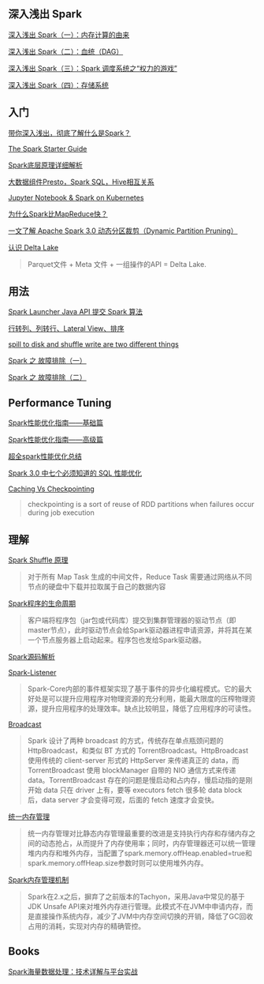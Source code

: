 ## 深入浅出 Spark
[深入浅出 Spark（一）：内存计算的由来](https://www.infoq.cn/article/oPpQzsJIFopeBpzVcbx7)

[深入浅出 Spark（二）：血统（DAG）](https://www.infoq.cn/article/LBzKJPoaFAre5c0cI4ur)

[深入浅出 Spark（三）：Spark 调度系统之“权力的游戏”](https://www.infoq.cn/article/5aOHzQIaXX6NlHriLtSI)

[深入浅出 Spark（四）：存储系统](https://www.infoq.cn/article/civuder65orp1lyods8a)

## 入门

[带你深入浅出，彻底了解什么是Spark？](https://blog.51cto.com/u_15105906/2842768)

[The Spark Starter Guide](https://hadoopsters.com/spark/)

[Spark底层原理详细解析](https://www.cnblogs.com/itlz/p/14343315.html)

[大数据组件Presto，Spark SQL，Hive相互关系](https://blog.csdn.net/yilulvxing/article/details/86220888)

[Jupyter Notebook & Spark on Kubernetes](https://towardsdatascience.com/jupyter-notebook-spark-on-kubernetes-880af7e06351)

[为什么Spark比MapReduce快？](https://www.zhihu.com/question/31930662)

[一文了解 Apache Spark 3.0 动态分区裁剪（Dynamic Partition Pruning）](https://blog.csdn.net/wypblog/article/details/102908685)

[认识 Delta Lake](https://zhuanlan.zhihu.com/p/87744720)
>Parquet文件 + Meta 文件 + 一组操作的API = Delta Lake.

## 用法

[Spark Launcher Java API 提交 Spark 算法](https://xie.infoq.cn/article/3d84053a4e17c468f0b546ef5)

[行转列、列转行、Lateral View、排序](https://www.cnblogs.com/ljhdo/p/14263019.html)

[spill to disk and shuffle write are two different things](https://stackoverflow.com/questions/41661849/spill-to-disk-and-shuffle-write-spark)

[Spark 之 故障排除（一） ](https://juejin.cn/post/6972333997774864420)

[Spark 之 故障排除（二） ](https://juejin.cn/post/6972853997812056100)

## Performance Tuning

[Spark性能优化指南——基础篇](https://tech.meituan.com/2016/04/29/spark-tuning-basic.html)

[Spark性能优化指南——高级篇](https://tech.meituan.com/2016/05/12/spark-tuning-pro.html)

[超全spark性能优化总结](https://zhuanlan.zhihu.com/p/108454557)

[Spark 3.0 中七个必须知道的 SQL 性能优化](http://www.cxyzjd.com/article/w397090770/107241259)

[Caching Vs Checkpointing](http://www.lifeisafile.com/Apache-Spark-Caching-Vs-Checkpointing/)
>checkpointing is a sort of reuse of RDD partitions when failures occur during job execution

## 理解
[Spark Shuffle 原理](https://xie.infoq.cn/article/a5ce4525d848d96d9d96950df)
>对于所有 Map Task 生成的中间文件，Reduce Task 需要通过网络从不同节点的硬盘中下载并拉取属于自己的数据内容 

[Spark程序的生命周期](https://www.cnblogs.com/zzq6032010/p/15516323.html)
>客户端将程序包（jar包或代码库）提交到集群管理器的驱动节点（即master节点），此时驱动节点会给Spark驱动器进程申请资源，并将其在某一个节点服务器上启动起来。程序包也发给Spark驱动器。

[Spark源码解析](https://juejin.cn/post/6968987830991192100)

[Spark-Listener](https://blog.csdn.net/asd491310/article/details/89210932)
>Spark-Core内部的事件框架实现了基于事件的异步化编程模式。它的最大好处是可以提升应用程序对物理资源的充分利用，能最大限度的压榨物理资源，提升应用程序的处理效率。缺点比较明显，降低了应用程序的可读性。

[Broadcast](https://blog.csdn.net/rlnlo2pnefx9c/article/details/120245372)
>Spark 设计了两种 broadcast 的方式，传统存在单点瓶颈问题的 HttpBroadcast，和类似 BT 方式的 TorrentBroadcast。HttpBroadcast 使用传统的 client-server 形式的 HttpServer 来传递真正的 data，而 TorrentBroadcast 使用 blockManager 自带的 NIO 通信方式来传递 data。TorrentBroadcast 存在的问题是慢启动和占内存，慢启动指的是刚开始 data 只在 driver 上有，要等 executors fetch 很多轮 data block 后，data server 才会变得可观，后面的 fetch 速度才会变快。

[统一内存管理](https://mp.weixin.qq.com/s?__biz=MzIwNDkwMjc1OQ==&mid=2247485817&idx=1&sn=acbb75d1b97d3ea40f4804f1c7367324&chksm=97385171a04fd867fca863d8018120e872a1788a489d1b49bd9063cff700f6e229850d869ca4#rd)
>统一内存管理对比静态内存管理最重要的改进是支持执行内存和存储内存之间的动态抢占，从而提升了内存使用率；同时，内存管理器还可以统一管理堆内内存和堆外内存，当配置了spark.memory.offHeap.enabled=true和spark.memory.offHeap.size参数时则可以使用堆外内存。

[Spark内存管理机制](https://juejin.cn/post/7051037707568414727)
>Spark在2.x之后，摒弃了之前版本的Tachyon，采用Java中常见的基于JDK Unsafe API来对堆外内存进行管理。此模式不在JVM中申请内存，而是直接操作系统内存，减少了JVM中内存空间切换的开销，降低了GC回收占用的消耗，实现对内存的精确管控。

## Books
[Spark海量数据处理：技术详解与平台实战](https://weread.qq.com/web/reader/483326b071a52591483e940kc81322c012c81e728d9d180)
